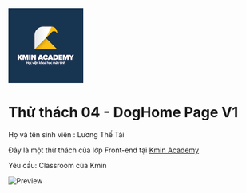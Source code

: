 <img src="kmin/logo.png" alt="Kmin Academy" width="150"/>


# Thử thách 04 - DogHome Page V1

Họ và tên sinh viên : Lương Thế Tài 

Đây là một thử thách của lớp Front-end tại [Kmin Academy](https://kmin.edu.vn)

Yêu cầu: Classroom của Kmin

![Preview](design/doghome.png)

